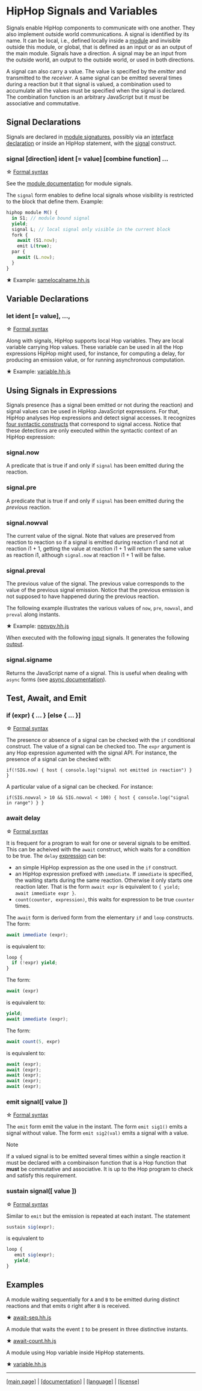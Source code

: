 <!-- ${ var doc = require("hopdoc") }
${ var path = require("path") }
${ var ROOT = path.dirname(module.filename) } -->

HipHop Signals and Variables
============================

Signals enable HipHop components to communicate with one
another. They also implement outside world communications. A signal is
identified by its name. It can be local, i.e., defined locally inside
a [module](./module.md) and invisible outside this module, or global,
that is defined as an input or as an output of the main module.
Signals have a direction. A signal may be an input from the outside
world, an output to the outside world, or used in both directions.

A signal can also carry a value. The value is specified by the
_emitter_ and transmitted to the _receiver_. A same signal can be
emitted several times during a reaction but it that signal is valued,
a combination used to accumulate all the values must be specified when
the signal is declared. The combination function is an arbitrary
JavaScript but it _must_ be associative and commutative.


Signal Declarations
-------------------

Signals are declared in [module signatures](./module.md), possibly
via an [interface declaration](./module.md##hiphop-interfaces) or inside an
HipHop statement, with the [signal](./syntax/hiphop.bnf#HHSignal) construct.

### signal [direction] ident [= value] [combine function] ... ###
<!-- [:@glyphicon glyphicon-tag syntax] -->

&#x2606; [Formal syntax](./syntax/syntax.bnf#HHSignal)

See the [module documentation](./module.md) for module signals.

The `signal` form enables to define local signals whose visibility is
restricted to the block that define them.  Example:

```javascript
hiphop module M() {
  in S1; // module bound signal
  yield;
  signal L; // local signal only visible in the current block
  fork {
    await (S1.now);
    emit L(true);
  par {
    await (L.now);
  }
}
```

&#x2605; Example: [samelocalname.hh.js](../../test/samelocalname.hh.js)

Variable Declarations
---------------------

### let ident [= value], ..., ###
<!-- [:@glyphicon glyphicon-tag syntax] -->

&#x2606; [Formal syntax](./syntax/syntax.bnf#HHLet)

Along with signals, HipHop supports local Hop variables. They are
local variable carrying Hop values. These variable can be used in all the
Hop expressions HipHop might used, for instance, for computing a delay,
for producing an emission value, or for running asynchronous  computation.

&#x2605; Example: [variable.hh.js](../../test/variable.hh.js)


Using Signals in Expressions
----------------------------

Signals presence (has a signal been emitted or not during the
reaction) and signal values can be used in HipHop JavaScript
expressions. For that, HipHop analyses Hop expressions and detect
signal accesses. It recognizes
[four syntactic constructs](./syntax/hiphop.bnf#HHExpression) that
correspond to signal access. Notice that these detections are only
executed within the syntactic context of an HipHop expression:

### signal.now ###
<!-- [:@glyphicon glyphicon-tag syntax] -->

A predicate that is true if and only if `signal` has been emitted
during the reaction.
 
### signal.pre ###
<!-- [:@glyphicon glyphicon-tag syntax] -->

A predicate that is true if and only if `signal` has been emitted
during the _previous_ reaction.
 
### signal.nowval ###
<!-- [:@glyphicon glyphicon-tag syntax] -->

The current value of the signal. Note that values are preserved from
reaction to reaction so if a signal is emitted during reaction r1 and
not at reaction i1 + 1, getting the value at reaction i1 + 1 will
return the same value as reaction i1, although `signal.now` at
reaction i1 + 1 will be false.
 
### signal.preval ###
<!-- [:@glyphicon glyphicon-tag syntax] -->

The previous value of the signal. The previous value corresponds to
the value of the previous signal emission. Notice that the previous
emission is not supposed to have happened during the previous
reaction.

The following example illustrates the various values of `now`, `pre`, `nowval`,
and `preval` along instants.

&#x2605; Example: [npnvpv.hh.js](../../test/npnvpv.hh.js)

When executed with the following [input](/../../test/npnvpv.in) signals.
It generates the following [output](/../../test/npnvpv.out).

### signal.signame ###
<!-- [:@glyphicon glyphicon-tag syntax] -->

Returns the JavaScript name of a signal. This is useful when dealing
with `async` forms (see [async documentation](./async.md)).


Test, Await, and Emit
---------------------

### if (expr) { ... } [else { ... }] ###
<!-- [:@glyphicon glyphicon-tag syntax] -->

&#x2606; [Formal syntax](./syntax/hiphop.bnf#HHIf)

The presence or absence of a signal can be checked with the `if`
conditional construct. The value of a signal can be checked too. The
`expr` argument is any Hop expression agumented with the signal
API. For instance, the presence of a signal can be checked with:

```hiphop
if(!SIG.now) { host { console.log("signal not emitted in reaction") } }
```

A particular value of a signal can be checked. For instance:

```hiphop
if(SIG.nowval > 10 && SIG.nowval < 100) { host { console.log("signal in range") } }
```

### await delay ###
<!-- [:@glyphicon glyphicon-tag syntax] -->

&#x2606; [Formal syntax](./syntax/syntax.bnf#HHAwait)

It is frequent for a program to wait for one or several signals to be
emitted. This can be acheived with the `await` construct, which waits
for a condition to be true. The `delay` [expression](./syntax/hiphop.bnf#HHDelay)
can be:

 * an simple HipHop expression as the one used in the `if` construct.
 * an HipHop expression prefixed with `immediate`. If `immediate` is
 specified, the waiting starts during the same reaction. Otherwise it only
 starts one reaction later. That is the form `await expr` is equivalent to `{
yield; await immediate expr }`. 
 * `count(counter, expression)`, this waits for expression to be true
 `counter` times.

The `await` form is derived form from the elementary `if` and `loop` constructs.
The form:

```javascript
await immediate (expr);
```

is equivalent to:

```javascript
loop {
  if (!expr) yield;
}
```

The form:

```javascript
await (expr)
```

is equivalent to:

```javascript
yield;
await immediate (expr);
```

The form:

```javascript
await count(5, expr)
```

is equivalent to:

```javascript
await (expr);
await (expr);
await (expr);
await (expr);
await (expr);
```

### emit signal([ value ]) ###
<!-- [:@glyphicon glyphicon-tag syntax] -->

&#x2606; [Formal syntax](./syntax/syntax.bnf#HHEmit)

The `emit` form emit the value in the instant. The form `emit sig1()` emits
a signal without value. The form `emit sig2(val)` emits a signal with
a value. 

> [!NOTE]
> If a valued signal
> is to be emitted several times within a single reaction it must be
> declared with a combinaison function that is a Hop function that
> __must__ be commutative and associative. It is up to the Hop program
> to check and satisfy this requirement.

### sustain signal([ value ]) ###
<!-- [:@glyphicon glyphicon-tag syntax] -->

&#x2606; [Formal syntax](./syntax/syntax.bnf#HHSustain)

Similar to `emit` but the emission is repeated at each instant. The
statement

```javascript
sustain sig(expr);
```

is equivalent to

```javascript
loop {
   emit sig(expr);
   yield;
}
```


Examples
--------

A module waiting sequentially for `A` and `B` to be emitted during
distinct reactions and that emits `O` right after `B` is received.

&#x2605; [await-seq.hh.js](../../test/await-seq.hh.js)

A module that waits the event `I` to be present in three distinctive instants.

&#x2605; [await-count.hh.js](../../test/await-count.hh.js)

A module using Hop variable inside HipHop statements. 

&#x2605; [variable.hh.js](../../test/variable.hh.js)


- - - - - - - - - - - - - - - - - - - - - - - - - - - - - - - - - - - - - - - - -
[[main page]](../../README.md) | [[documentation]](../README.md) | [[language]](../_lang.md) | [[license]](../license.md)


